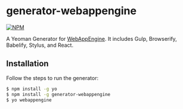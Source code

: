 # generator-webappengine

[![NPM](https://nodei.co/npm/generator-webappengine.png?downloads=true&stars=true)](https://nodei.co/npm/webappengine/)    

A Yeoman Generator for [WebAppEngine](https://github.com/cheton/generator-webappengine). It includes Gulp, Browserify, Babelify, Stylus, and React.

## Installation
Follow the steps to run the generator:
```bash
$ npm install -g yo
$ npm install -g generator-webappengine
$ yo webappengine
```
